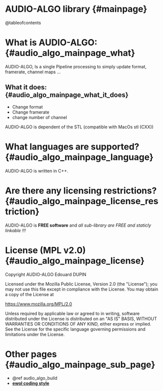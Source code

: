 AUDIO-ALGO library                                {#mainpage}
=============

@tableofcontents

What is AUDIO-ALGO:                               {#audio_algo_mainpage_what}
==============

AUDIO-ALGO, Is a single Pipeline processing to simply update format, framerate, channel maps ...

What it does:                               {#audio_algo_mainpage_what_it_does}
-------------

  - Change format
  - Change framerate
  - change number of channel

AUDIO-ALGO is dependent of the STL (compatible with MacOs stl (CXX))


What languages are supported?                    {#audio_algo_mainpage_language}
=============================

AUDIO-ALGO is written in C++.


Are there any licensing restrictions?            {#audio_algo_mainpage_license_restriction}
=====================================

AUDIO-ALGO is **FREE software** and _all sub-library are FREE and staticly linkable !!!_


License (MPL v2.0)                               {#audio_algo_mainpage_license}
==================

Copyright AUDIO-ALGO Edouard DUPIN

Licensed under the Mozilla Public License, Version 2.0 (the "License");
you may not use this file except in compliance with the License.
You may obtain a copy of the License at

<https://www.mozilla.org/MPL/2.0>

Unless required by applicable law or agreed to in writing, software
distributed under the License is distributed on an "AS IS" BASIS,
WITHOUT WARRANTIES OR CONDITIONS OF ANY KIND, either express or implied.
See the License for the specific language governing permissions and
limitations under the License.


Other pages                              {#audio_algo_mainpage_sub_page}
===========

  - @ref audio_algo_build
  - [**ewol coding style**](http://atria-soft.github.io/ewol/ewol_coding_style.html)

